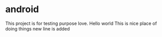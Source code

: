 # android
This project is for testing purpose love. Hello world
This is nice place of doing things
new line is added
